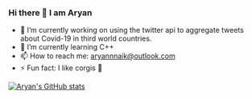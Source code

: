 ### Hi there 👋 I am Aryan

- 🔭 I’m currently working on using the twitter api to aggregate tweets about Covid-19 in third world countries.
- 🌱 I’m currently learning C++ 
- 📫 How to reach me: aryannnaik@outlook.com 
- ⚡ Fun fact: I like corgis 🐶

[![Aryan's GitHub stats](https://github-readme-stats.vercel.app/api?username=aryanNaik123)](https://github.com/aryanNaik123/github-readme-stats)
